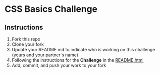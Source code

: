 # CSS Basics Challenge

## Instructions

1. Fork this repo
2. Clone your fork
3. Update your README.md to indicate who is working on this challenge (yours and your partner's name)
4. Following the instructions for the **Challenge** in the [README.html](https://github.com/CoderAcademy-BRI/css-basics/blob/master/README.html)
5. Add, commit, and push your work to your fork
